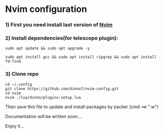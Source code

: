 # Nvim configuration

### 1) First you need install last version of [Nvim](https://neovim.io/)

### 2) Install dependencies(for telescope plugin):

```
sudo apt update && sudo apt upgrade -y
```

```
sudo apt install gcc && sudo apt install ripgrep && sudo apt install fd-find
```

### 3) Clone repo

```
cd ~/.config
git clone https://github.com/dinno7/nvim-config.git
cd nvim
nvim ./lua/dinno/plugins-setup.lua
```

Then save this file to update and install packages by packer (cmd ==> ":w")

Documentation will be written soon....

Enjoy it...
